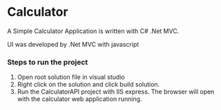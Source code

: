 # Calculator
A Simple Calculator Application is written with C# .Net MVC.

UI was developed by .Net MVC with javascript

### Steps to run the project
1. Open root solution file in visual studio
2. Right click on the solution and click build solution. 
3. Run the CalculatorAPI project with IIS express. The browser will open with the calculator web application running.
